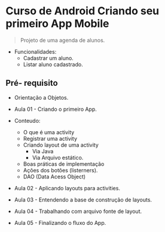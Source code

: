 # Curso de Android Criando seu primeiro App Mobile
> Projeto de uma agenda de alunos.
* Funcionalidades: 
  * Cadastrar um aluno.
  * Listar aluno cadastrado.

## Pré- requisito
* Orientação a Objetos.

* Aula 01 - Criando o primeiro App.
* Conteudo:
  * O que é uma activity
  * Registrar uma activity
  * Criando layout de uma activity
    * Via Java
    * Via Arquivo estático.
  * Boas práticas de implementação
  * Ações dos botôes (listerners).
  * DAO (Data Acess Object)
* Aula 02 - Aplicando layouts para activities.
* Aula 03 - Entendendo a base de construção de layouts.
* Aula 04 - Trabalhando com arquivo fonte de layout.
* Aula 05 - Finalizando o fluxo do App.


